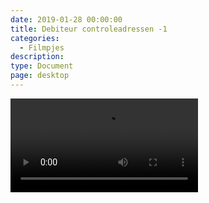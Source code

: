 ```yaml
---
date: 2019-01-28 00:00:00
title: Debiteur controleadressen -1
categories:
  - Filmpjes
description:
type: Document
page: desktop
---
```



<video autoplay>
  <source src="https://help.ignissoftware.nl/videos/id.Controleadressen-debiteur-1.mp4" type="video/mp4">
  Your browser does not support the video tag.
</video>